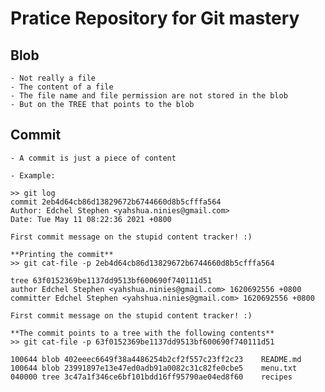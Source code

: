 # Pratice Repository for Git mastery

## Blob

    - Not really a file
    - The content of a file
    - The file name and file permission are not stored in the blob
    - But on the TREE that points to the blob

## Commit

    - A commit is just a piece of content

    - Example:

    >> git log
    commit 2eb4d64cb86d13829672b6744660d8b5cfffa564
    Author: Edchel Stephen <yahshua.ninies@gmail.com>
    Date: Tue May 11 08:22:36 2021 +0800

    First commit message on the stupid content tracker! :)

    **Printing the commit**
    >> git cat-file -p 2eb4d64cb86d13829672b6744660d8b5cfffa564

    tree 63f0152369be1137dd9513bf600690f740111d51
    author Edchel Stephen <yahshua.ninies@gmail.com> 1620692556 +0800
    committer Edchel Stephen <yahshua.ninies@gmail.com> 1620692556 +0800

    First commit message on the stupid content tracker! :)

    **The commit points to a tree with the following contents**
    >> git cat-file -p 63f0152369be1137dd9513bf600690f740111d51

    100644 blob 402eeec6649f38a4486254b2cf2f557c23ff2c23	README.md
    100644 blob 23991897e13e47ed0adb91a0082c31c82fe0cbe5	menu.txt
    040000 tree 3c47a1f346ce6bf101bdd16ff95790ae04ed8f60	recipes
